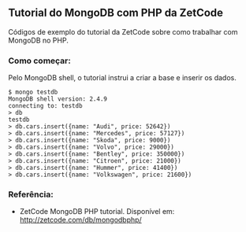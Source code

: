 ## Tutorial do MongoDB com PHP da ZetCode

Códigos de exemplo do tutorial da ZetCode sobre como trabalhar com MongoDB no PHP.

### Como começar:

Pelo MongoDB shell, o tutorial instrui a criar a base e inserir os dados.
```
$ mongo testdb
MongoDB shell version: 2.4.9
connecting to: testdb
> db
testdb
> db.cars.insert({name: "Audi", price: 52642})
> db.cars.insert({name: "Mercedes", price: 57127})
> db.cars.insert({name: "Skoda", price: 9000})
> db.cars.insert({name: "Volvo", price: 29000})
> db.cars.insert({name: "Bentley", price: 350000})
> db.cars.insert({name: "Citroen", price: 21000})
> db.cars.insert({name: "Hummer", price: 41400})
> db.cars.insert({name: "Volkswagen", price: 21600})
```

### Referência:

- ZetCode MongoDB PHP tutorial. Disponível em: <http://zetcode.com/db/mongodbphp/>
